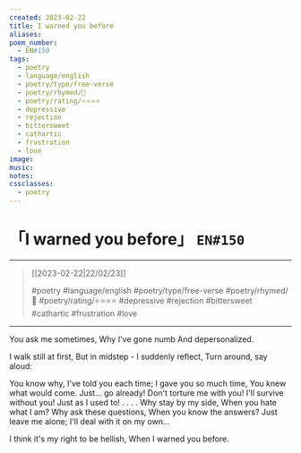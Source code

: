 ```yaml
---
created: 2023-02-22
title: I warned you before
aliases:
poem_number:
  - EN#150
tags:
  - poetry
  - language/english
  - poetry/type/free-verse
  - poetry/rhymed/🔴
  - poetry/rating/⭐⭐⭐⭐
  - depressive
  - rejection
  - bittersweet
  - cathartic
  - frustration
  - love
image:
music:
notes:
cssclasses:
  - poetry
---
```

# 「I warned you before」 `EN#150`

---

> [[2023-02-22|22/02/23]]
> 
> #poetry 
> #language/english 
> #poetry/type/free-verse 
> #poetry/rhymed/🔴 
> #poetry/rating/⭐⭐⭐⭐ 
> #depressive #rejection #bittersweet #cathartic #frustration #love 

---

You ask me sometimes,
Why I've gone numb
And depersonalized.

I walk still at first,
But in midstep -
I suddenly reflect,
Turn around, say aloud:

You know why,
I've told you each time;
I gave you so much time,
You knew what would come.
Just... go already!
Don't torture me with you!
I'll survive without you!
Just as I used to!
.
.
.
.
Why stay by my side,
When you hate what I am?
Why ask these questions,
When you know the answers?
Just leave me alone;
I'll deal with it on my own...

I think it's my right to be hellish,
When I warned you before.